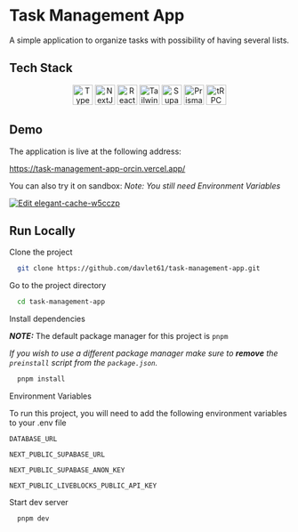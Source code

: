 
# Task Management App

A simple application to organize tasks with possibility of having several lists.


## Tech Stack

<p align="center">
<a href="https://www.typescriptlang.org/" target="_blank" rel="noreferrer"><img src="https://raw.githubusercontent.com/danielcranney/readme-generator/main/public/icons/skills/typescript-colored.svg" width="36" height="36" alt="TypeScript" /></a>
<a href="https://nextjs.org/docs" target="_blank" rel="noreferrer"><img src="https://raw.githubusercontent.com/danielcranney/readme-generator/main/public/icons/skills/nextjs.svg" width="36" height="36" alt="NextJs" /></a>
<a href="https://reactjs.org/" target="_blank" rel="noreferrer"><img src="https://raw.githubusercontent.com/danielcranney/readme-generator/main/public/icons/skills/react-colored.svg" width="36" height="36" alt="React" /></a>
<a href="https://tailwindcss.com/" target="_blank" rel="noreferrer"><img src="https://raw.githubusercontent.com/danielcranney/readme-generator/main/public/icons/skills/tailwindcss-colored.svg" width="36" height="36" alt="TailwindCSS" /></a>
<a href="https://supabase.io/" target="_blank" rel="noreferrer"><img src="https://raw.githubusercontent.com/danielcranney/readme-generator/main/public/icons/skills/supabase-colored.svg" width="36" height="36" alt="Supabase" /></a>
<a href="https://prisma.io/" target="_blank" rel="noreferrer"><img src="https://github.com/prisma/presskit/blob/main/Logos/Logomark-Default-Prisma.svg" width="36" height="36" alt="Prisma" /></a>
<a href="https://trpc.io/" target="_blank" rel="noreferrer"><img src="https://trpc.io/img/logo-no-text.svg" alt="tRPC" height="36"/></a>
</p>


## Demo

The application is live at the following address:

https://task-management-app-orcin.vercel.app/


You can also try it on sandbox: 
*Note: You still need Environment Variables*

[![Edit elegant-cache-w5cczp](https://codesandbox.io/static/img/play-codesandbox.svg)](https://codesandbox.io/s/elegant-cache-w5cczp?fontsize=14&hidenavigation=1&theme=dark)




## Run Locally

Clone the project

```bash
  git clone https://github.com/davlet61/task-management-app.git
```

Go to the project directory

```bash
  cd task-management-app
```

Install dependencies

___NOTE:___ The default package manager for this project is `pnpm`

*If you wish to use a different package manager make sure to ***remove*** the `preinstall` script from the `package.json`.*

```bash
  pnpm install
```

Environment Variables

To run this project, you will need to add the following environment variables to your .env file

`DATABASE_URL`

`NEXT_PUBLIC_SUPABASE_URL`

`NEXT_PUBLIC_SUPABASE_ANON_KEY`

`NEXT_PUBLIC_LIVEBLOCKS_PUBLIC_API_KEY`

Start dev server

```bash
  pnpm dev
```







